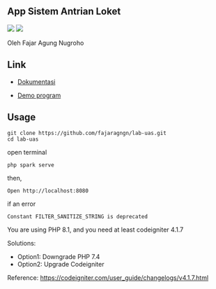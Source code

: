 ## App Sistem Antrian Loket
![](https://img.shields.io/badge/codeigniter-%23563D7C.svg?style=for-the-badge&logo=codeigniter&logoColor=white) ![](https://img.shields.io/badge/bootstrap-%23563D7C.svg?style=for-the-badge&logo=bootstrap&logoColor=white)

Oleh Fajar Agung Nugroho

## Link

- [Dokumentasi](https://youtu.be/gaguOyJWFFo)

- [Demo program](http://antriansistem.rf.gd/)

## Usage

```shell
git clone https://github.com/fajaragngn/lab-uas.git
cd lab-uas
```

open terminal
```shell
php spark serve
```

then,

```shell
Open http://localhost:8080
```

if an error 
```shell
Constant FILTER_SANITIZE_STRING is deprecated
```

You are using PHP 8.1, and you need at least codeigniter 4.1.7

Solutions:

- Option1: Downgrade PHP 7.4
- Option2: Upgrade Codeigniter

Reference: https://codeigniter.com/user_guide/changelogs/v4.1.7.html
